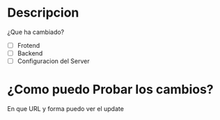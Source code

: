 # Descripcion
¿Que ha cambiado?

- [ ] Frotend
- [ ] Backend
- [ ] Configuracion del Server

# ¿Como puedo Probar los cambios?
En que URL y forma puedo ver el update
